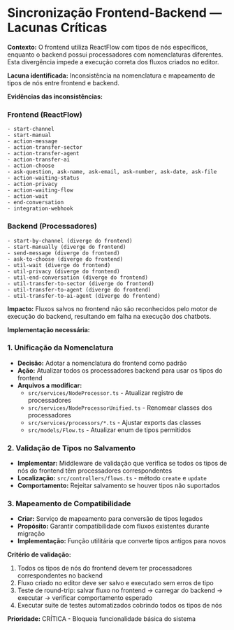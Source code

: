 # Sincronização Frontend-Backend — Lacunas Críticas

**Contexto:** O frontend utiliza ReactFlow com tipos de nós específicos, enquanto o backend possui processadores com nomenclaturas diferentes. Esta divergência impede a execução correta dos fluxos criados no editor.

**Lacuna identificada:** Inconsistência na nomenclatura e mapeamento de tipos de nós entre frontend e backend.

**Evidências das inconsistências:**

### Frontend (ReactFlow)
```
- start-channel
- start-manual  
- action-message
- action-transfer-sector
- action-transfer-agent
- action-transfer-ai
- action-choose
- ask-question, ask-name, ask-email, ask-number, ask-date, ask-file
- action-waiting-status
- action-privacy
- action-waiting-flow
- action-wait
- end-conversation
- integration-webhook
```

### Backend (Processadores)
```
- start-by-channel (diverge do frontend)
- start-manually (diverge do frontend)
- send-message (diverge do frontend)
- ask-to-choose (diverge do frontend)
- util-wait (diverge do frontend)
- util-privacy (diverge do frontend)
- util-end-conversation (diverge do frontend)
- util-transfer-to-sector (diverge do frontend)
- util-transfer-to-agent (diverge do frontend)
- util-transfer-to-ai-agent (diverge do frontend)
```

**Impacto:** Fluxos salvos no frontend não são reconhecidos pelo motor de execução do backend, resultando em falha na execução dos chatbots.

**Implementação necessária:**

### 1. Unificação da Nomenclatura
- **Decisão:** Adotar a nomenclatura do frontend como padrão
- **Ação:** Atualizar todos os processadores backend para usar os tipos do frontend
- **Arquivos a modificar:**
  - `src/services/NodeProcessor.ts` - Atualizar registro de processadores
  - `src/services/NodeProcessorUnified.ts` - Renomear classes dos processadores
  - `src/services/processors/*.ts` - Ajustar exports das classes
  - `src/models/Flow.ts` - Atualizar enum de tipos permitidos

### 2. Validação de Tipos no Salvamento
- **Implementar:** Middleware de validação que verifica se todos os tipos de nós do frontend têm processadores correspondentes
- **Localização:** `src/controllers/flows.ts` - método `create` e `update`
- **Comportamento:** Rejeitar salvamento se houver tipos não suportados

### 3. Mapeamento de Compatibilidade
- **Criar:** Serviço de mapeamento para conversão de tipos legados
- **Propósito:** Garantir compatibilidade com fluxos existentes durante migração
- **Implementação:** Função utilitária que converte tipos antigos para novos

**Critério de validação:**
1. Todos os tipos de nós do frontend devem ter processadores correspondentes no backend
2. Fluxo criado no editor deve ser salvo e executado sem erros de tipo
3. Teste de round-trip: salvar fluxo no frontend → carregar do backend → executar → verificar comportamento esperado
4. Executar suite de testes automatizados cobrindo todos os tipos de nós

**Prioridade:** CRÍTICA - Bloqueia funcionalidade básica do sistema
